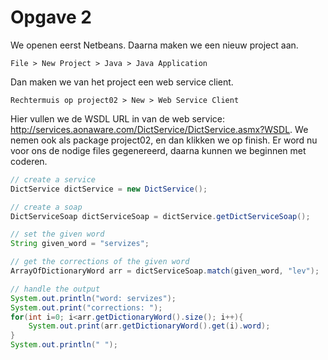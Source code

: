 # Opgave 2

We openen eerst Netbeans. Daarna maken we een nieuw project aan.

```
File > New Project > Java > Java Application
```

Dan maken we van het project een web service client.

```
Rechtermuis op project02 > New > Web Service Client
```

Hier vullen we de WSDL URL in van de web service: http://services.aonaware.com/DictService/DictService.asmx?WSDL.
We nemen ook als package project02, en dan klikken we op finish.
Er word nu voor ons de nodige files gegenereerd, daarna kunnen we beginnen met coderen.

```java
// create a service
DictService dictService = new DictService();

// create a soap
DictServiceSoap dictServiceSoap = dictService.getDictServiceSoap();

// set the given word
String given_word = "servizes";

// get the corrections of the given word
ArrayOfDictionaryWord arr = dictServiceSoap.match(given_word, "lev");

// handle the output
System.out.println("word: servizes");
System.out.print("corrections: ");
for(int i=0; i<arr.getDictionaryWord().size(); i++){
    System.out.print(arr.getDictionaryWord().get(i).word);
}
System.out.println(" ");
```

